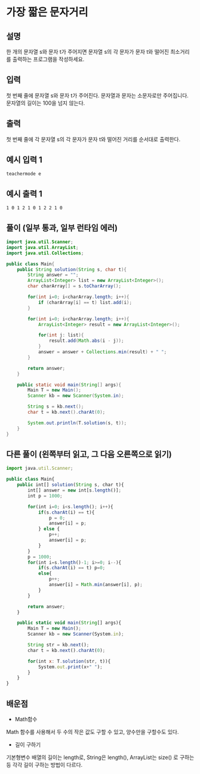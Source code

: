 # 가장 짧은 문자거리

## 설명

한 개의 문자열 s와 문자 t가 주어지면 문자열 s의 각 문자가 문자 t와 떨어진 최소거리를 출력하는 프로그램을 작성하세요.

## 입력

첫 번째 줄에 문자열 s와 문자 t가 주어진다. 문자열과 문자는 소문자로만 주어집니다.  
문자열의 길이는 100을 넘지 않는다.

## 출력

첫 번째 줄에 각 문자열 s의 각 문자가 문자 t와 떨어진 거리를 순서대로 출력한다.

## 예시 입력 1

```
teachermode e

```

## 예시 출력 1

```
1 0 1 2 1 0 1 2 2 1 0
```

## 풀이 (일부 통과, 일부 런타임 에러)

```java
import java.util.Scanner;
import java.util.ArrayList;
import java.util.Collections;

public class Main{
    public String solution(String s, char t){
        String answer = "";
        ArrayList<Integer> list = new ArrayList<Integer>();
        char charArray[] = s.toCharArray();

        for(int i=0; i<charArray.length; i++){
            if (charArray[i] == t) list.add(i);
        }

        for(int i=0; i<charArray.length; i++){
            ArrayList<Integer> result = new ArrayList<Integer>();

            for(int j: list){
                result.add(Math.abs(i - j));
            }
            answer = answer + Collections.min(result) + " ";
        }

        return answer;
    }

    public static void main(String[] args){
        Main T = new Main();
        Scanner kb = new Scanner(System.in);

        String s = kb.next();
        char t = kb.next().charAt(0);

        System.out.println(T.solution(s, t));
    }
}
```

## 다른 풀이 (왼쪽부터 읽고, 그 다음 오른쪽으로 읽기)

```jsx
import java.util.Scanner;

public class Main{
    public int[] solution(String s, char t){
        int[] answer = new int[s.length()];
        int p = 1000;

        for(int i=0; i<s.length(); i++){
            if(s.charAt(i) == t){
                p = 0;
                answer[i] = p;
            } else {
                p++;
                answer[i] = p;
            }
        }
        p = 1000;
        for(int i=s.length()-1; i>=0; i--){
            if(s.charAt(i) == t) p=0;
            else{
                p++;
                answer[i] = Math.min(answer[i], p);
            }
        }

        return answer;
    }

    public static void main(String[] args){
        Main T = new Main();
        Scanner kb = new Scanner(System.in);

        String str = kb.next();
        char t = kb.next().charAt(0);

        for(int x: T.solution(str, t)){
            System.out.print(x+" ");
        }
    }
}
```

## 배운점

- Math함수

Math 함수를 사용해서 두 수의 작은 값도 구할 수 있고, 양수만을 구할수도 있다.

- 길이 구하기

기본형변수 배열의 길이는 length로, String은 length(), ArrayList는 size() 로 구하는등 각각 길이 구하는 방법이 다르다.